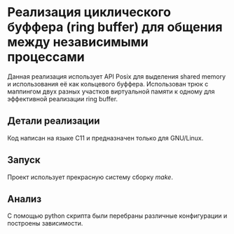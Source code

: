 # Реализация циклического буффера (ring buffer) для общения между независимыми процессами

Данная реализация использует API Posix для выделения shared memory и
использования её как кольцевого буффера. Использован трюк с маппингом
двух разных участков виртуальной памяти к одному для эффективной
реализации ring buffer.

## Детали реализации

Код написан на языке C11 и предназначен только для GNU/Linux.

## Запуск

Проект использует прекрасную систему сборку *make*.

## Анализ

С помощью python скрипта были перебраны различные конфигурации и
построены зависимости.

